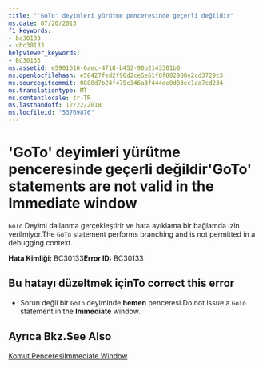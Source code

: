 ```yaml
---
title: "'GoTo' deyimleri yürütme penceresinde geçerli değildir"
ms.date: 07/20/2015
f1_keywords:
- bc30133
- vbc30133
helpviewer_keywords:
- BC30133
ms.assetid: e5901616-6aec-4718-b452-90b2143301b0
ms.openlocfilehash: e58427fed2f96d2ce5e61f8f802988e2cd3729c3
ms.sourcegitcommit: 0888d7b24f475c346a3f444de8d83ec1ca7cd234
ms.translationtype: MT
ms.contentlocale: tr-TR
ms.lasthandoff: 12/22/2018
ms.locfileid: "53769876"
---
```

# <a name="goto-statements-are-not-valid-in-the-immediate-window"></a><span data-ttu-id="b07b3-102">'GoTo' deyimleri yürütme penceresinde geçerli değildir</span><span class="sxs-lookup"><span data-stu-id="b07b3-102">'GoTo' statements are not valid in the Immediate window</span></span>
<span data-ttu-id="b07b3-103">`GoTo` Deyimi dallanma gerçekleştirir ve hata ayıklama bir bağlamda izin verilmiyor.</span><span class="sxs-lookup"><span data-stu-id="b07b3-103">The `GoTo` statement performs branching and is not permitted in a debugging context.</span></span>  
  
 <span data-ttu-id="b07b3-104">**Hata Kimliği:** BC30133</span><span class="sxs-lookup"><span data-stu-id="b07b3-104">**Error ID:** BC30133</span></span>  
  
## <a name="to-correct-this-error"></a><span data-ttu-id="b07b3-105">Bu hatayı düzeltmek için</span><span class="sxs-lookup"><span data-stu-id="b07b3-105">To correct this error</span></span>  
  
-   <span data-ttu-id="b07b3-106">Sorun değil bir `GoTo` deyiminde **hemen** penceresi.</span><span class="sxs-lookup"><span data-stu-id="b07b3-106">Do not issue a `GoTo` statement in the **Immediate** window.</span></span>  
  
## <a name="see-also"></a><span data-ttu-id="b07b3-107">Ayrıca Bkz.</span><span class="sxs-lookup"><span data-stu-id="b07b3-107">See Also</span></span>  
 [<span data-ttu-id="b07b3-108">Komut Penceresi</span><span class="sxs-lookup"><span data-stu-id="b07b3-108">Immediate Window</span></span>](/visualstudio/ide/reference/immediate-window)
